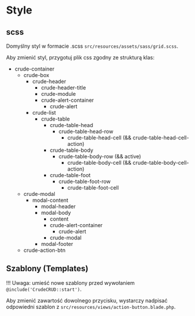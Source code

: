 Style
===

## scss

Domyślny styl w formacie .scss `src/resources/assets/sass/grid.scss`.

Aby zmienić styl, przygotuj plik css zgodny ze strukturą klas:
- crude-container
    + crude-box
        + crude-header
            + crude-header-title
            + crude-module
            + crude-alert-container
                + crude-alert
        + crude-list
            + crude-table
                + crude-table-head
                    + crude-table-head-row
                        + crude-table-head-cell (&& crude-table-head-cell-action)
                + crude-table-body
                    + crude-table-body-row (&& active)
                        + crude-table-body-cell (&& crude-table-body-cell-action)
                + crude-table-foot
                    + crude-table-foot-row
                        + crude-table-foot-cell
    + crude-modal
        + modal-content
            + modal-header
            + modal-body
                + content
                + crude-alert-container
                    + crude-alert
                + crude-modal
            + modal-footer
    + crude-action-btn

## Szablony (Templates)

!!! Uwaga: umieść nowe szablony przed wywołaniem `@include('CrudeCRUD::start')`.

Aby zmienić zawartość dowolnego przycisku, wystarczy nadpisać odpowiedni szablon z `src/resources/views/action-button.blade.php`.
